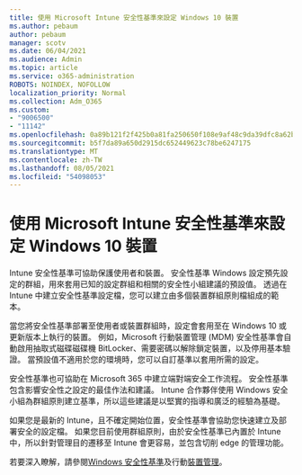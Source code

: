 ```yaml
---
title: 使用 Microsoft Intune 安全性基準來設定 Windows 10 裝置
ms.author: pebaum
author: pebaum
manager: scotv
ms.date: 06/04/2021
ms.audience: Admin
ms.topic: article
ms.service: o365-administration
ROBOTS: NOINDEX, NOFOLLOW
localization_priority: Normal
ms.collection: Adm_O365
ms.custom:
- "9006500"
- "11142"
ms.openlocfilehash: 0a89b121f2f425b0a81fa250650f108e9af48c9da39dfc8a62b07541d3a6c3dd
ms.sourcegitcommit: b5f7da89a650d2915dc652449623c78be6247175
ms.translationtype: MT
ms.contentlocale: zh-TW
ms.lasthandoff: 08/05/2021
ms.locfileid: "54098053"
---
```

# <a name="use-microsoft-intune-security-baselines-to-configure-windows-10-devices"></a>使用 Microsoft Intune 安全性基準來設定 Windows 10 裝置

Intune 安全性基準可協助保護使用者和裝置。 安全性基準 Windows 設定預先設定的群組，用來套用已知的設定群組和相關的安全性小組建議的預設值。 透過在 Intune 中建立安全性基準設定檔，您可以建立由多個裝置群組原則檔組成的範本。

當您將安全性基準部署至使用者或裝置群組時，設定會套用至在 Windows 10 或更新版本上執行的裝置。 例如，Microsoft 行動裝置管理 (MDM) 安全性基準會自動啟用抽取式磁碟磁碟機 BitLocker、需要密碼以解除鎖定裝置，以及停用基本驗證。 當預設值不適用於您的環境時，您可以自訂基準以套用所需的設定。

安全性基準也可協助在 Microsoft 365 中建立端對端安全工作流程。 安全性基準包含影響安全性之設定的最佳作法和建議。 Intune 合作夥伴使用 Windows 安全小組為群組原則建立基準，所以這些建議是以堅實的指導和廣泛的經驗為基礎。

如果您是最新的 Intune，且不確定開始位置，安全性基準會協助您快速建立及部署安全的設定檔。 如果您目前使用群組原則，由於安全性基準已內置於 Intune 中，所以針對管理目的遷移至 Intune 會更容易，並包含切削 edge 的管理功能。

若要深入瞭解，請參閱[Windows 安全性基準](/windows/security/threat-protection/windows-security-baselines)及行動[裝置管理](/windows/client-management/mdm/)。

